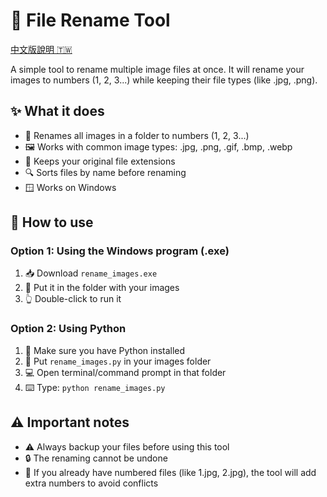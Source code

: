 # 📁 File Rename Tool

[中文版說明 🇹🇼](README_zh.md)

A simple tool to rename multiple image files at once. It will rename your images to numbers (1, 2, 3...) while keeping their file types (like .jpg, .png).

## ✨ What it does

- 🔄 Renames all images in a folder to numbers (1, 2, 3...)
- 🖼️ Works with common image types: .jpg, .png, .gif, .bmp, .webp
- 📝 Keeps your original file extensions
- 🔍 Sorts files by name before renaming
- 🪟 Works on Windows

## 🚀 How to use

### Option 1: Using the Windows program (.exe)

1. 📥 Download `rename_images.exe`
2. 📁 Put it in the folder with your images
3. 👆 Double-click to run it

### Option 2: Using Python

1. 🐍 Make sure you have Python installed
2. 📁 Put `rename_images.py` in your images folder
3. 💻 Open terminal/command prompt in that folder
4. ⌨️ Type: `python rename_images.py`

## ⚠️ Important notes

- ⚠️ Always backup your files before using this tool
- 🔒 The renaming cannot be undone
- 🔄 If you already have numbered files (like 1.jpg, 2.jpg), the tool will add extra numbers to avoid conflicts
